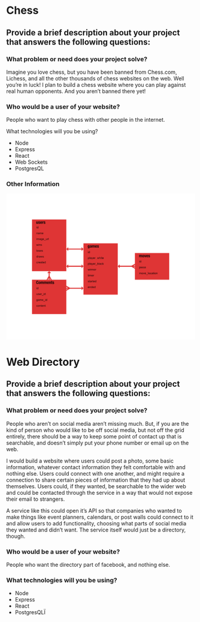 # Chess

## Provide a brief description about your project that answers the following questions:

### What problem or need does your project solve?

Imagine you love chess, but you have been banned from Chess.com, Lichess, and all the other thousands of chess websites on the web. Well you’re in luck! I plan to build a chess website where you can play against real human opponents. And you aren’t banned there yet!

### Who would be a user of your website?

People who want to play chess with other people in the internet.

What technologies will you be using?

* Node
* Express
* React
* Web Sockets
* PostgresQL

### Other Information

![Project ERD](./media/ERD.png)

# Web Directory

## Provide a brief description about your project that answers the following questions:

### What problem or need does your project solve?

People who aren’t on social media aren’t missing much. But, if you are the kind of person who would like to be off social media, but not off the grid entirely, there should be a way to keep some point of contact up that is searchable, and doesn’t simply put your phone number or email up on the web.

I would build a website where users could post a photo, some basic information, whatever contact information they felt comfortable with and nothing else. Users could connect with one another, and might require a connection to share certain pieces of information that they had up about themselves. Users could, if they wanted, be searchable to the wider web and could be contacted through the service in a way that would not expose their email to strangers.

A service like this could open it’s API so that companies who wanted to make things like event planners, calendars, or post walls could connect to it and allow users to add functionality, choosing what parts of social media they wanted and didn’t want. The service itself would just be a directory, though.

### Who would be a user of your website?

People who want the directory part of facebook, and nothing else.

### What technologies will you be using?

* Node
* Express
* React
* PostgresQLÏ